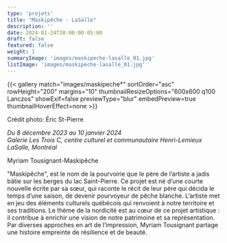 ```yaml
---
type: 'projets'
title: "Maskipêche - LaSalle"
description: ''
date: 2024-01-24T20:00:00-05:00
draft: false
featured: false
weight: 1
summaryImage: 'images/maskipeche-lasalle_01.jpg'
listImage: 'images/maskipeche-lasalle_01.jpg'
---
```


{{< gallery match="images/maskipeche*" sortOrder="asc" rowHeight="200" margins="10" thumbnailResizeOptions="600x600 q100 Lanczos" showExif=false previewType="blur" embedPreview=true thumbnailHoverEffect=none >}}

Crédit photo: Éric St-Pierre

_Du 8 décembre 2023 au 10 janvier 2024  
Galerie Les Trois C, centre culturel et communautaire Henri-Lemieux  
LaSalle, Montréal_

Myriam Tousignant-Maskipêche

"Maskipêche", est le nom de la pourvoirie que le père de l’artiste a jadis bâtie sur les berges du lac Saint-Pierre. Ce projet est né d’une courte nouvelle écrite par sa sœur, qui raconte le récit de leur père qui décida le temps d’une saison, de devenir pourvoyeur de pêche blanche. L’artiste met en jeu des éléments culturels québécois qui renvoient à notre territoire et ses traditions. Le thème de la nordicité est au cœur de ce projet artistique : il contribue à enrichir une vision de notre patrimoine et sa représentation. Par diverses approches en art de l’impression, Myriam Tousignant partage une histoire empreinte de résilience et de beauté. 